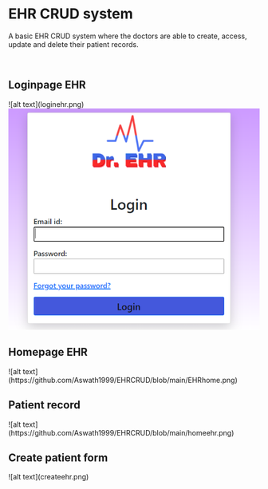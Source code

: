 <h1>EHR CRUD system </h1>
<p> A basic EHR CRUD system where the doctors are able to create, access, update and delete their patient records.</p>
<br>

<h2>Loginpage EHR</h2>
![alt text](loginehr.png)
<img src="loginehr.png">


<h2>Homepage EHR</h2>
![alt text](https://github.com/Aswath1999/EHRCRUD/blob/main/EHRhome.png)


<h2>Patient record</h2>
![alt text](https://github.com/Aswath1999/EHRCRUD/blob/main/homeehr.png)

<h2>Create patient form</h2>
![alt text](createehr.png)
